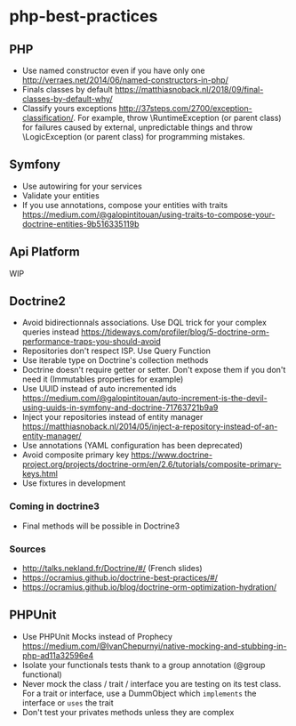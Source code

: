 # php-best-practices

## PHP
 * Use named constructor even if you have only one http://verraes.net/2014/06/named-constructors-in-php/
 * Finals classes by default https://matthiasnoback.nl/2018/09/final-classes-by-default-why/
 * Classify yours exceptions http://37steps.com/2700/exception-classification/. For example, throw \RuntimeException (or parent class) for failures caused by external, unpredictable things and throw \LogicException (or parent class) for programming mistakes.
 
 ## Symfony
 * Use autowiring for your services
 * Validate your entities
 * If you use annotations, compose your entities with traits https://medium.com/@galopintitouan/using-traits-to-compose-your-doctrine-entities-9b516335119b
 
 ## Api Platform
 
WIP

 ## Doctrine2
 
 * Avoid bidirectionnals associations. Use DQL trick for your complex queries instead https://tideways.com/profiler/blog/5-doctrine-orm-performance-traps-you-should-avoid
 * Repositories don't respect ISP. Use Query Function
 * Use iterable type on Doctrine's collection methods
 * Doctrine doesn't require getter or setter. Don't expose them if you don't need it (Immutables properties for example)
 * Use UUID instead of auto incremented ids https://medium.com/@galopintitouan/auto-increment-is-the-devil-using-uuids-in-symfony-and-doctrine-71763721b9a9
 * Inject your repositories instead of entity manager https://matthiasnoback.nl/2014/05/inject-a-repository-instead-of-an-entity-manager/
 * Use annotations (YAML configuration has been deprecated)
 * Avoid composite primary key https://www.doctrine-project.org/projects/doctrine-orm/en/2.6/tutorials/composite-primary-keys.html
 * Use fixtures in development
 
 ### Coming in doctrine3
 * Final methods will be possible in Doctrine3
 
 ### Sources
   * http://talks.nekland.fr/Doctrine/#/ (French slides)
   * https://ocramius.github.io/doctrine-best-practices/#/
   * https://ocramius.github.io/blog/doctrine-orm-optimization-hydration/
 
 ## PHPUnit
  * Use PHPUnit Mocks instead of Prophecy https://medium.com/@IvanChepurnyi/native-mocking-and-stubbing-in-php-ad11a32596e4
  * Isolate your functionals tests thank to a group annotation (@group functional)
  * Never mock the class / trait / interface you are testing on its test class. For a trait or interface, use a DummObject which `implements` the interface or `uses` the trait
  * Don't test your privates methods unless they are complex 
